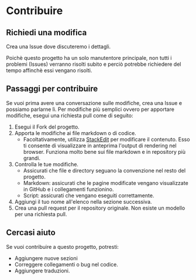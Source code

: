 
# Contribuire


## Richiedi una modifica

Crea una Issue dove discuteremo i dettagli.

Poichè questo progetto ha un solo manutentore principale, non tutti i problemi (Issues) verranno risolti subito e perciò potrebbe richiedere del tempo affinchè essi vengano risolti.

## Passaggi per contribuire

Se vuoi prima avere una conversazione sulle modifiche, crea una Issue e possiamo parlarne lì. Per modifiche più semplici ovvero per apportare modifiche, esegui una richiesta pull come di seguito:

1. Esegui il Fork del progetto.
2. Apporta le modifiche ai file markdown o di codice.
    - Facoltativamente, utilizza [StackEdit](https://stackedit.io/) per modificare il contenuto. Esso ti consente di visualizzare in anteprima l'output di rendering nel browser. Funziona molto bene sui file markdown e in repository più grandi.
3. Controlla le tue modifiche.
    - Assicurati che file e directory seguano la convenzione nel resto del progetto.
    - Markdown: assicurati che le pagine modificate vengano visualizzate in GitHub e i collegamenti funzionino.
    - Script: assicurati che vengano eseguiti correttamente.
4. Aggiungi il tuo nome all'elenco nella sezione successiva.
5. Crea una pull request per il repository originale. Non esiste un modello per una richiesta pull.


## Cercasi aiuto

Se vuoi contribuire a questo progetto, potresti:

- Aggiungere nuove sezioni
- Correggere collegamenti o bug nel codice.
- Aggiungere traduzioni.

